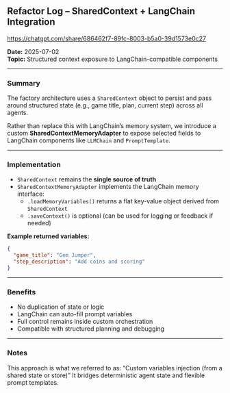 ## Refactor Log – SharedContext + LangChain Integration

https://chatgpt.com/share/686462f7-89fc-8003-b5a0-39d1573e0c27

**Date:** 2025-07-02  
**Topic:** Structured context exposure to LangChain-compatible components

---

### Summary

The factory architecture uses a `SharedContext` object to persist and pass around structured state (e.g., game title, plan, current step) across all agents.

Rather than replace this with LangChain’s memory system, we introduce a custom **SharedContextMemoryAdapter** to expose selected fields to LangChain components like `LLMChain` and `PromptTemplate`.

---

### Implementation

- `SharedContext` remains the **single source of truth**
- `SharedContextMemoryAdapter` implements the LangChain memory interface:
  - `.loadMemoryVariables()` returns a flat key-value object derived from `SharedContext`
  - `.saveContext()` is optional (can be used for logging or feedback if needed)

**Example returned variables:**
```json
{
  "game_title": "Gem Jumper",
  "step_description": "Add coins and scoring"
}
```

---

### Benefits

- No duplication of state or logic
- LangChain can auto-fill prompt variables
- Full control remains inside custom orchestration
- Compatible with structured planning and debugging

---

### Notes

This approach is what we referred to as:
“Custom variables injection (from a shared state or store)”
It bridges deterministic agent state and flexible prompt templates.